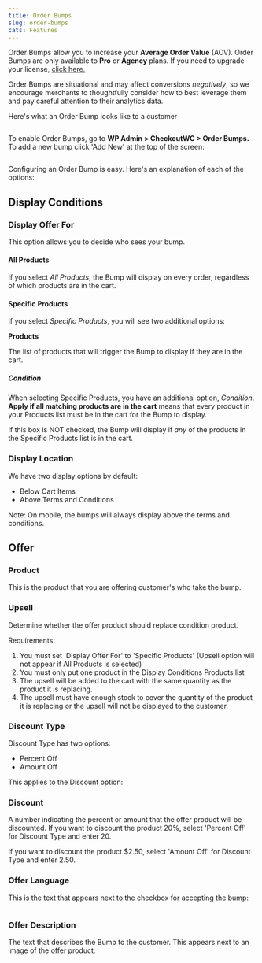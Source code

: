 ```yaml
---
title: Order Bumps
slug: order-bumps
cats: Features
---
```


<p>Order Bumps allow you to increase your <strong>Average Order Value</strong> (AOV). Order Bumps are only available to <strong>Pro</strong> or <strong>Agency</strong> plans. If you need to upgrade your license, <a href="https://cfw.test/documentation/upgrading-your-license">click here.</a></p>
<p>Order Bumps are situational and may affect conversions <em>negatively</em>, so we encourage merchants to thoughtfully consider how to best leverage them and pay careful attention to their analytics data.</p>
<p>Here's what an Order Bump looks like to a customer</p>
<p><img src="https://s3.amazonaws.com/helpscout.net/docs/assets/5bdde2822c7d3a01757ac42e/images/60ae78154dda6972e092f739/file-0zttt52DMg.png" alt="" /></p>
<p>To enable Order Bumps, go to <strong>WP Admin &gt; CheckoutWC &gt; Order Bumps.</strong> To add a new bump click 'Add New' at the top of the screen:</p>
<p><img src="https://s3.amazonaws.com/helpscout.net/docs/assets/5bdde2822c7d3a01757ac42e/images/60ae74b79c887a0dfc5538bc/file-1gnmfmVaIG.png" alt="" /></p>
<p>Configuring an Order Bump is easy. Here's an explanation of each of the options:</p>
<h2>Display Conditions</h2>
<h3>Display Offer For</h3>
<p>This option allows you to decide who sees your bump.</p>
<h4>All Products</h4>
<p>If you select <em>All Products</em>, the Bump will display on every order, regardless of which products are in the cart.</p>
<h4>Specific Products</h4>
<p>If you select <em>Specific Products</em>, you will see two additional options:</p>
<p><strong>Products</strong></p>
<p>The list of products that will trigger the Bump to display if they are in the cart.</p>
<h5>Condition</h5>
<p>When selecting Specific Products, you have an additional option, <em>Condition</em>. <strong>Apply if all matching products are in the cart</strong> means that every product in your Products list must be in the cart for the Bump to display.</p>
<p>If this box is NOT checked, the Bump will display if <em>any</em> of the products in the Specific Products list is in the cart.</p>
<h3>Display Location</h3>
<p>We have two display options by default:</p>
<ul>
<li>Below Cart Items</li>
<li>Above Terms and Conditions</li>
</ul>
<p>Note: On mobile, the bumps will always display above the terms and conditions.</p>
<h2>Offer</h2>
<h3>Product</h3>
<p>This is the product that you are offering customer's who take the bump.</p>
<h3>Upsell</h3>
<p>Determine whether the offer product should replace condition product.</p>
<p>Requirements:</p>
<ol>
<li>You must set 'Display Offer For' to 'Specific Products' (Upsell option will not appear if All Products is selected)</li>
<li>You must only put one product in the Display Conditions Products list</li>
<li>The upsell will be added to the cart with the same quantity as the product it is replacing.</li>
<li>The upsell must have enough stock to cover the quantity of the product it is replacing or the upsell will not be displayed to the customer.</li>
</ol>
<h3>Discount Type</h3>
<p>Discount Type has two options:</p>
<ul>
<li>Percent Off</li>
<li>Amount Off</li>
</ul>
<p>This applies to the Discount option:</p>
<h3>Discount</h3>
<p>A number indicating the percent or amount that the offer product will be discounted. If you want to discount the product 20%, select 'Percent Off' for Discount Type and enter 20.</p>
<p>If you want to discount the product $2.50, select 'Amount Off' for Discount Type and enter 2.50.</p>
<h3>Offer Language</h3>
<p>This is the text that appears next to the checkbox for accepting the bump:</p>
<p><img src="https://s3.amazonaws.com/helpscout.net/docs/assets/5bdde2822c7d3a01757ac42e/images/60ae777ec1410a601d9ad2ee/file-xcdCdAyEDi.png" alt="" /></p>
<h3>Offer Description</h3>
<p>The text that describes the Bump to the customer. This appears next to an image of the offer product:</p>
<p><img src="https://s3.amazonaws.com/helpscout.net/docs/assets/5bdde2822c7d3a01757ac42e/images/60ae77c2afcffb241935e6e0/file-bGutg1vuac.png" alt="" /></p>
